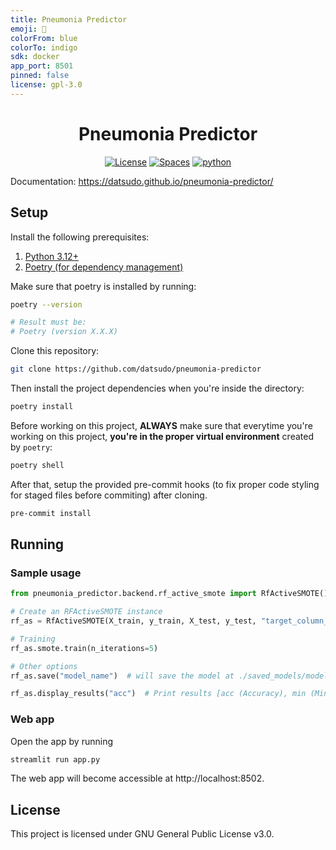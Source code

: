 ```yaml
---
title: Pneumonia Predictor
emoji: 🚀
colorFrom: blue
colorTo: indigo
sdk: docker
app_port: 8501
pinned: false
license: gpl-3.0
---
```


<div align="center">

# Pneumonia Predictor

[![License](https://img.shields.io/badge/License-GPL%20v3-5b940a?style=flat)](./LICENSE)
[![Spaces](https://img.shields.io/badge/Spaces-Online-5b940a?logo=huggingface&link=https%3A%2F%2Fhuggingface.co%2Fspaces%2Fdatsudo%2Fpneumonia-predictor)](https://huggingface.co/spaces/datsudo/pneumonia-predictor)
[![python](https://img.shields.io/badge/Python-3.12-5b940a.svg?style=flat&logo=python&logoColor=white)](https://www.python.org/)

</div>

Documentation: https://datsudo.github.io/pneumonia-predictor/

## Setup

Install the following prerequisites:

1. [Python 3.12+](https://www.python.org/downloads/)
2. [Poetry (for dependency management)](https://python-poetry.org/docs/#installation)

Make sure that poetry is installed by running:

```bash
poetry --version

# Result must be:
# Poetry (version X.X.X)
```

Clone this repository:

```bash
git clone https://github.com/datsudo/pneumonia-predictor
```

Then install the project dependencies when you're inside the directory:

```bash
poetry install
```

Before working on this project, **ALWAYS** make sure that everytime you're working on this project,
**you're in the proper virtual environment** created by `poetry`:

```bash
poetry shell
```

After that, setup the provided pre-commit hooks (to fix proper code styling for staged files before commiting) after cloning.

```bash
pre-commit install
```

## Running

### Sample usage

``` python
from pneumonia_predictor.backend.rf_active_smote import RfActiveSMOTE()

# Create an RFActiveSMOTE instance
rf_as = RfActiveSMOTE(X_train, y_train, X_test, y_test, "target_column_name")

# Training
rf_as.smote.train(n_iterations=5)

# Other options
rf_as.save("model_name")  # will save the model at ./saved_models/model_name.pkl

rf_as.display_results("acc")  # Print results [acc (Accuracy), min (Minority), maj (Majority), avg (Weighted Average)]
```

### Web app

Open the app by running

```bash
streamlit run app.py
```

The web app will become accessible at http://localhost:8502.

## License

This project is licensed under GNU General Public License v3.0.
